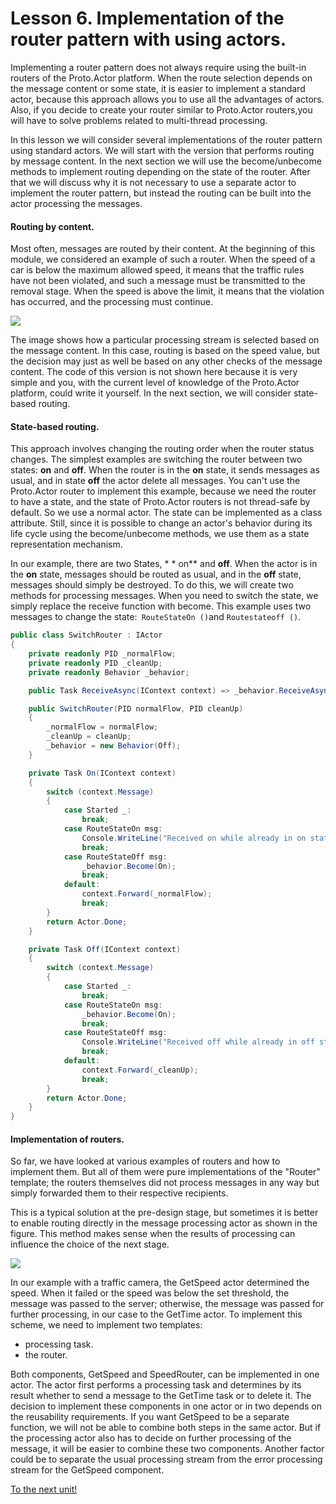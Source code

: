 # Lesson 6. Implementation of the router pattern with using actors.

Implementing a router pattern does not always require using the built-in routers of the Proto.Actor platform. When the route selection depends on the message content or some state, it is easier to implement a standard actor, because this approach allows you to use all the advantages of actors. Also, if you decide to create your router similar to Proto.Actor routers,you will have to solve problems related to multi-thread processing.

In this lesson we will consider several implementations of the router pattern using standard actors. We will start with the version that performs routing by message content. In the next section we will use the become/unbecome methods to implement routing depending on the state of the router. After that we will discuss why it is not necessary to use a separate actor to implement the router pattern, but instead the routing can be built into the actor processing the messages.

#### Routing by content.

Most often, messages are routed by their content. At the beginning of this module, we considered an example of such a router. When the speed of a car is below the maximum allowed speed, it means that the traffic rules have not been violated, and such a message must be transmitted to the removal stage. When the speed is above the limit, it means that the violation has occurred, and the processing must continue.

![](../../images/5_6_1.png)

The image shows how a particular processing stream is selected based on the message content. In this case, routing is based on the speed value, but the decision may just as well be based on any other checks of the message content. The code of this version is not shown here because it is very simple and you, with the current level of knowledge of the Proto.Actor platform, could write it yourself. In the next section, we will consider state-based routing.

#### State-based routing.

This approach involves changing the routing order when the router status changes. The simplest examples are switching the router between two states: **on** and **off**. When the router is in the **on** state, it sends messages as usual, and in state  **off**  the actor delete all messages. You can't use the Proto.Actor router to implement this example, because we need the router to have a state, and the state of Proto.Actor routers is not thread-safe by default. So we use a normal actor. The state can be implemented as a class attribute. Still, since it is possible to change an actor's behavior during its life cycle using the become/unbecome methods, we use them as a state representation mechanism.

In our example, there are two States, * * on** and **off**. When the actor is in the **on** state, messages should be routed as usual, and in the **off** state, messages should simply be destroyed. To do this, we will create two methods for processing messages. When you need to switch the state, we simply replace the receive function with become. This example uses two messages to change the state:` RouteStateOn ()`and `Routestateoff ()`.

```csharp
public class SwitchRouter : IActor
{
    private readonly PID _normalFlow;
    private readonly PID _cleanUp;
    private readonly Behavior _behavior;

    public Task ReceiveAsync(IContext context) => _behavior.ReceiveAsync(context);

    public SwitchRouter(PID normalFlow, PID cleanUp)
    {
        _normalFlow = normalFlow;
        _cleanUp = cleanUp;
        _behavior = new Behavior(Off);
    }

    private Task On(IContext context)
    {
        switch (context.Message)
        {
            case Started _:
                break;
            case RouteStateOn msg:
                Console.WriteLine("Received on while already in on state");
                break;
            case RouteStateOff msg:
                _behavior.Become(On);
                break;
            default:
                context.Forward(_normalFlow);
                break;
        }
        return Actor.Done;
    }

    private Task Off(IContext context)
    {
        switch (context.Message)
        {
            case Started _:
                break;
            case RouteStateOn msg:
                _behavior.Become(On);
                break;
            case RouteStateOff msg:
                Console.WriteLine("Received off while already in off state");
                break;
            default:
                context.Forward(_cleanUp);
                break;
        }
        return Actor.Done;
    }
}
```

#### Implementation of routers.

So far, we have looked at various examples of routers and how to implement them. But all of them were pure implementations of the "Router" template; the routers themselves did not process messages in any way but simply forwarded them to their respective recipients. 

This is a typical solution at the pre-design stage, but sometimes it is better to enable routing directly in the message processing actor as shown in the figure. This method makes sense when the results of processing can influence the choice of the next stage.

![](../../images/5_6_2.png)

In our example with a traffic camera, the GetSpeed actor determined the speed. When it failed or the speed was below the set threshold, the message was passed to the server; otherwise, the message was passed for further processing, in our case to the GetTime actor. To implement this scheme, we need to implement two templates:

- processing task.
- the router.

Both components, GetSpeed and SpeedRouter, can be implemented in one actor. The actor first performs a processing task and determines by its result whether to send a message to the GetTime task or to delete it. The decision to implement these components in one actor or in two depends on the reusability requirements. If you want GetSpeed to be a separate function, we will not be able to combine both steps in the same actor. But if the processing actor also has to decide on further processing of the message, it will be easier to combine these two components. Another factor could be to separate the usual processing stream from the error processing stream for the GetSpeed component.

[To the next unit!](../../unit-6)